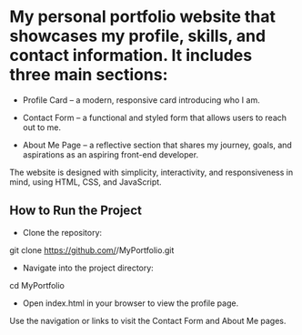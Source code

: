 # My personal portfolio website that showcases my profile, skills, and contact information. It includes three main sections:

- Profile Card – a modern, responsive card introducing who I am.

- Contact Form – a functional and styled form that allows users to reach out to me.

- About Me Page – a reflective section that shares my journey, goals, and aspirations as an aspiring front-end developer.

The website is designed with simplicity, interactivity, and responsiveness in mind, using HTML, CSS, and JavaScript.

## How to Run the Project

- Clone the repository:

git clone https://github.com/<your-username>/MyPortfolio.git

- Navigate into the project directory:

cd MyPortfolio

- Open index.html in your browser to view the profile page.

Use the navigation or links to visit the Contact Form and About Me pages.
